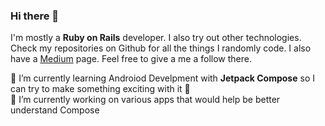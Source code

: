 ### Hi there 👋

I'm mostly a **Ruby on Rails** developer. I also try out other technologies. Check my repositories on Github for all the things I randomly code. I also have a [Medium](https://medium.com/@anMagpie) page. Feel free to give a me a follow there.

🌱 I’m currently learning Androiod Develpment with **Jetpack Compose** so I can try to make something exciting with it :star2:<br>
🔭 I’m currently working on various apps that would help be better understand Compose

<!--
**zprima/zprima** is a ✨ _special_ ✨ repository because its `README.md` (this file) appears on your GitHub profile.

Here are some ideas to get you started:

- 🔭 I’m currently working on ...
- 🌱 I’m currently learning ...
- 👯 I’m looking to collaborate on ...
- 🤔 I’m looking for help with ...
- 💬 Ask me about ...
- 📫 How to reach me: ...
- 😄 Pronouns: ...
- ⚡ Fun fact: ...
-->

